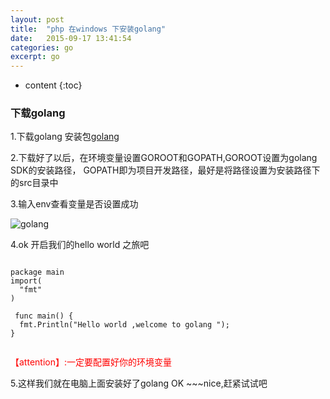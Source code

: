 ```yaml
---
layout: post
title:  "php 在windows 下安装golang"
date:   2015-09-17 13:41:54
categories: go
excerpt: go
---
```


* content
{:toc}

### 下载golang
1.下载golang 安装包[golang](http://www.golangtc.com/download)
 
2.下载好了以后，在环境变量设置GOROOT和GOPATH,GOROOT设置为golang SDK的安装路径，
GOPATH即为项目开发路径，最好是将路径设置为安装路径下的src目录中

3.输入env查看变量是否设置成功

![golang](http://hexing-w.github.io/css/pics/go.png) 

4.ok 开启我们的hello world 之旅吧
<pre><code>
package main  
import(
  "fmt"
)

 func main() {
  fmt.Println("Hello world ,welcome to golang ");
}

</code></pre>
<font color="red">	  【attention】:一定要配置好你的环境变量</font>


5.这样我们就在电脑上面安装好了golang
OK ~~~nice,赶紧试试吧




